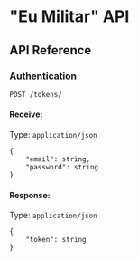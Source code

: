 # "Eu Militar" API

## API Reference

### Authentication
    POST /tokens/ 
#### Receive:
Type: `application/json`  

    {
        "email": string,
        "password": string 
    }

#### Response:  
Type: `application/json`  

    {
        "token": string
    }
